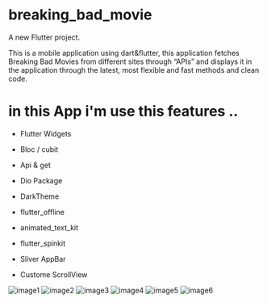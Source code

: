 # breaking_bad_movie

A new Flutter project.

This is a mobile application using dart&flutter, this application fetches Breaking Bad Movies from different sites through “APIs” and displays it in the application through the latest, most flexible and fast methods and clean code.

# in this App i'm use this features ..

- Flutter Widgets 

- Bloc / cubit 

- Api & get

- Dio Package
   
- DarkTheme 

- flutter_offline

- animated_text_kit

- flutter_spinkit

- Sliver AppBar 

- Custome ScrollView 

![image1](https://user-images.githubusercontent.com/75587814/197401543-aab1cd6d-85c9-4cf4-9470-7757299e566b.jpeg)
![image2](https://user-images.githubusercontent.com/75587814/197401546-5abbba25-f00a-44e8-92c1-a0041559d5b0.jpeg)
![image3](https://user-images.githubusercontent.com/75587814/197401548-4a990b35-9166-4c9b-ae87-0c98903ea824.jpeg)
![image4](https://user-images.githubusercontent.com/75587814/197401550-cd7294b8-15ba-473e-ae76-b0437e6a58c4.jpeg)
![image5](https://user-images.githubusercontent.com/75587814/197401553-d5b6dd81-f202-411c-bda9-40c9346c5f3d.jpeg)
![image6](https://user-images.githubusercontent.com/75587814/197401555-313682d3-fc54-4edb-b06e-121fc8c446dc.jpeg)
